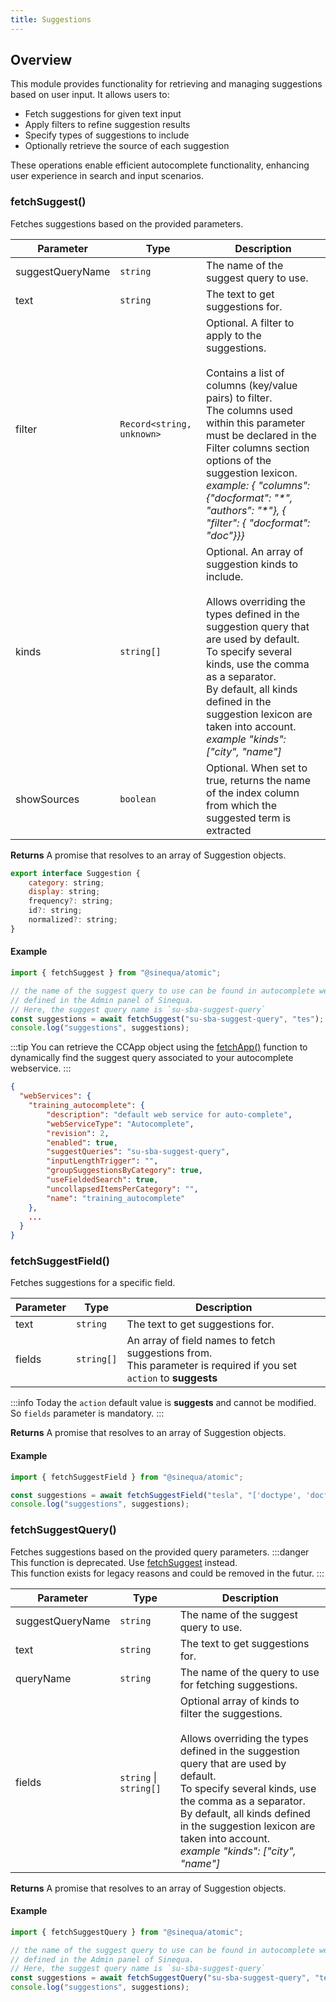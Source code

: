```yaml
---
title: Suggestions
---
```


## Overview
This module provides functionality for retrieving and managing suggestions based on user input. It allows users to:

- Fetch suggestions for given text input
- Apply filters to refine suggestion results
- Specify types of suggestions to include
- Optionally retrieve the source of each suggestion

These operations enable efficient autocomplete functionality, enhancing user experience in search and input scenarios.


### fetchSuggest()
Fetches suggestions based on the provided parameters.

| Parameter | Type | Description |
| --- | --- | --- |
| suggestQueryName | `string` | The name of the suggest query to use. |
| text | `string` | The text to get suggestions for. |
| filter | `Record<string, unknown>` | Optional. A filter to apply to the suggestions.<br/><br/>Contains a list of columns (key\/value pairs) to filter.<br/>The columns used within this parameter must be declared in the Filter columns section options of the suggestion lexicon.<br/>_example: \{ "columns": \{"docformat": "\*", "authors": "\*"\}, \{ "filter": \{ "docformat": "doc"\}\}\}_ |
| kinds | `string[]` | Optional. An array of suggestion kinds to include.<br/><br/>Allows overriding the types defined in the suggestion query that are used by default. <br/>To specify several kinds, use the comma as a separator.<br/>By default, all kinds defined in the suggestion lexicon are taken into account.<br/>_example "kinds": ["city", "name"]_ |
| showSources | `boolean` | Optional. When set to true, returns the name of the index column from which the suggested term is extracted |

__Returns__ A promise that resolves to an array of Suggestion objects.

```js title="Suggestion Type"
export interface Suggestion {
    category: string;
    display: string;
    frequency?: string;
    id?: string;
    normalized?: string;
}
```

#### Example

```js title="example-fetch-suggest.js"
import { fetchSuggest } from "@sinequa/atomic";

// the name of the suggest query to use can be found in autocomplete webservice 
// defined in the Admin panel of Sinequa.
// Here, the suggest query name is `su-sba-suggest-query`
const suggestions = await fetchSuggest("su-sba-suggest-query", "tes");
console.log("suggestions", suggestions);
```
:::tip
You can retrieve the CCApp object using the [fetchApp()](app/#fetchapp) function to dynamically find the
suggest query associated to your autocomplete webservice.
:::

```json title="extract from the CCApp object"
{ 
  "webServices": {
    "training_autocomplete": {
        "description": "default web service for auto-complete",
        "webServiceType": "Autocomplete",
        "revision": 2,
        "enabled": true,
        "suggestQueries": "su-sba-suggest-query",
        "inputLengthTrigger": "",
        "groupSuggestionsByCategory": true,
        "useFieldedSearch": true,
        "uncollapsedItemsPerCategory": "",
        "name": "training_autocomplete"
    },
    ...
  }
}
```

### fetchSuggestField()
Fetches suggestions for a specific field.

| Parameter | Type | Description |
| --- | --- | --- |
| text | `string` | The text to get suggestions for. |
| fields | `string[]` | An array of field names to fetch suggestions from.<br/>This parameter is required if you set `action` to **suggests** |

:::info
Today the `action` default value is **suggests** and cannot be modified. So `fields` parameter is mandatory.
:::

__Returns__ A promise that resolves to an array of Suggestion objects.

#### Example
```js title="example-fetch-suggest-field.js"
import { fetchSuggestField } from "@sinequa/atomic";

const suggestions = await fetchSuggestField("tesla", "['doctype', 'docformat']");
console.log("suggestions", suggestions);
```

### fetchSuggestQuery()
Fetches suggestions based on the provided query parameters.
:::danger
This function is deprecated. Use [fetchSuggest](#fetchsuggestsuggestqueryname-text-filter-kinds-showsources) instead.  
This function exists for legacy reasons and could be removed in the futur.
:::


| Parameter | Type | Description |
| --- | --- | --- |
| suggestQueryName | `string` | The name of the suggest query to use. |
| text | `string` | The text to get suggestions for. |
| queryName | `string` | The name of the query to use for fetching suggestions. |
| fields | `string` \| `string[]` | Optional array of kinds to filter the suggestions.<br/><br/>Allows overriding the types defined in the suggestion query that are used by default.<br/>To specify several kinds, use the comma as a separator.<br/>By default, all kinds defined in the suggestion lexicon are taken into account.<br/>_example "kinds": ["city", "name"]_ |

__Returns__ A promise that resolves to an array of Suggestion objects.

#### Example

```js title="example-fetch-suggest.js"
import { fetchSuggestQuery } from "@sinequa/atomic";

// the name of the suggest query to use can be found in autocomplete webservice 
// defined in the Admin panel of Sinequa.
// Here, the suggest query name is `su-sba-suggest-query`
const suggestions = await fetchSuggestQuery("su-sba-suggest-query", "tes");
console.log("suggestions", suggestions);
```